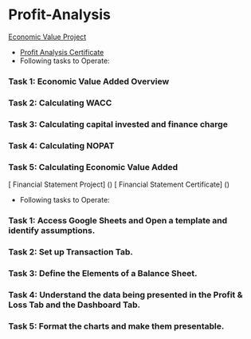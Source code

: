 # Profit-Analysis
[ Economic Value Project ](https://github.com/mahajan07/Profit-Analysis/blob/main/Economic%20Value%20Added%20(1).xlsx)
* [ Profit Analysis Certificate](https://github.com/mahajan07/Profit-Analysis/blob/main/ProfitAnalysis_cert.pdf)
* Following tasks to Operate:

### Task 1: Economic Value Added Overview
### Task 2: Calculating WACC
### Task 3: Calculating capital invested and finance charge
### Task 4: Calculating NOPAT
### Task 5: Calculating Economic Value Added

[ Financial Statement Project] ()
[ Financial Statement Certificate] ()
* Following tasks to Operate:

### Task 1: Access Google Sheets and Open a template and identify assumptions.
### Task 2: Set up Transaction Tab.
### Task 3: Define the Elements of a Balance Sheet.
### Task 4: Understand the data being presented in the Profit & Loss Tab and the Dashboard Tab.
### Task 5: Format the charts and make them presentable.
